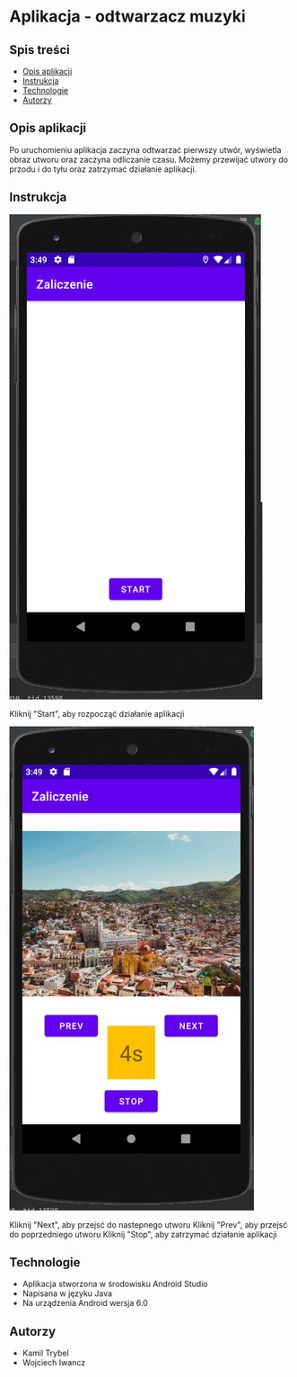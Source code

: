 # Aplikacja - odtwarzacz muzyki

## Spis treści
* [Opis aplikacji](#opis-aplikacji)
* [Instrukcja](#instrukcja)
* [Technologie](#technologie)
* [Autorzy](#autorzy)

## Opis aplikacji
Po uruchomieniu aplikacja zaczyna odtwarzać pierwszy utwór, wyświetla obraz utworu oraz zaczyna odliczanie czasu. Możemy przewijać utwory do przodu i do tyłu oraz zatrzymać działanie aplikacji.

## Instrukcja
![zdj1](./img/zdj1.png)

Kliknij "Start", aby rozpocząć działanie aplikacji

![zdj2](./img/zdj2.png)

Kliknij "Next", aby przejsć do nastepnego utworu
  Kliknij "Prev", aby przejsć do poprzedniego utworu
Kliknij "Stop", aby zatrzymać działanie aplikacji

## Technologie
* Aplikacja stworzona w środowisku Android Studio
* Napisana w języku Java
* Na urządzenia Android wersja 6.0

## Autorzy
* Kamil Trybel
* Wojciech Iwancz
